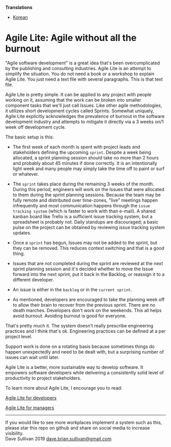 **Translations**

- <a href="https://github.com/kattergil/AgileLite/tree/korean">Korean</a>

# Agile Lite: Agile without all the burnout

"Agile software development" is a great idea that's been overcomplicated by the publishing and consulting industries. Agile Lite is an attempt to simplify the situation. You do not need a book or a workshop to explain Agile Lite. You just need a text file with several paragraphs. This is that text file.

Agile Lite is pretty simple. It can be applied to any project with people working on it, assuming that the work can be broken into smaller component tasks that we'll just call Issues. Like other agile methodologies, it utilizes short development cycles called Sprints. Somewhat uniquely, Agile Lite explicitly acknowledges the prevalence of burnout in the software development industry and attempts to mitigate it directly via a 3 weeks on/1 week off development cycle.

The basic setup is this:

* The first week of each month is spent with project leads and stakeholders defining the upcoming `sprint`. Despite a week being allocated, a sprint planning session should take no more than 2 hours and probably about 45 minutes if done correctly. It is an intentionally light week and many people may simply take the time off to paint or surf or whatever.

* The `sprint` takes place during the remaining 3 weeks of the month. During this period, engineers will work on the Issues that were allocated to them during the sprint planning sessions. Because the team may be fully remote and distributed over time-zones, "live" meetings happen infrequently and most communication happens through the `issue tracking system` (which is faster to work with than e-mail). A shared kanban board like Trello is a sufficient issue tracking system, but a spreadsheet is probably not. Daily standups are discouraged; a basic pulse on the project can be obtained by reviewing issue tracking system updates.

* Once a `sprint` has begun, Issues may not be added to the sprint, but they can be removed. This reduces context switching and that is a good thing.

* Issues that are not completed during the sprint are reviewed at the next sprint planning session and it's decided whether to move the Issue forward into the next sprint, put it back in the Backlog, or reassign it to a different developer.

* An issue is either in the `backlog` or in the `current sprint`.

* As mentioned, developers are encouraged to take the planning week off to allow their brain to recover from the previous sprint. There are no death marches. Developers don't work on the weekends. This all helps avoid burnout. Avoiding burnout is good for everyone.

That's pretty much it. The system doesn't really prescribe engineering practices and I think that's ok. Engineering practices can be defined at a per project level.

Support work is done on a rotating basis because sometimes things do happen unexpectedly and need to be dealt with, but a surprising number of issues can wait until later.

Agile Lite is a better, more sustainable way to develop software. It empowers software developers while delivering a consistently solid level of productivity to project stakeholders.

To learn more about Agile Lite, I encourage you to read:

[Agile Lite for developers](agile_lite_for_developers.md)

[Agile Lite for managers](agile_lite_for_managers.md)


---
If you would like to see more workplaces implement a system such as this, please star this repo on github and share on social media to increase visibility.  
Dave Sullivan 2019 dave.brian.sullivan@gmail.com
